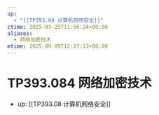 ```yaml
---
up:
  - "[[TP393.08 计算机网络安全]]"
ctime: 2025-03-25T11:56:24+08:00
aliases:
  - 网络加密技术
mtime: 2025-09-09T12:37:13+08:00
---
```


# TP393.084 网络加密技术

- up: [[TP393.08 计算机网络安全]]
